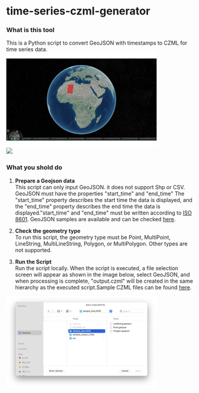 # time-series-czml-generator

### What is this tool
This is a Python script to convert GeoJSON with timestamps to CZML for time series data.
<img src="src/gif001.gif" width="400">   
<img src="src/gif002.gif" width="400">  


### What you shold do
1. **Prepare a Geojson data**   
This script can only input GeoJSON. it does not support Shp or CSV. GeoJSON must have the properties "start_time" and "end_time" The "start_time" property describes the start time the data is displayed, and the "end_time" property describes the end time the data is displayed."start_time" and "end_time" must be written according to [ISO 8601](https://en.wikipedia.org/wiki/ISO_8601).
GeoJSON samples are available and can be checked [here](./sample_GeoJSON).

2. **Check the geometry type**      
To run this script, the geometry type must be Point, MultiPoint, LineString, MultiLineString, Polygon, or MultiPolygon. Other types are not supported.

3. **Run the Script**   
Run the script locally. When the script is executed, a file selection screen will appear as shown in the image below, select GeoJSON, and when processing is complete, "output.czml" will be created in the same hierarchy as the executed script.Sample CZML files can be found [here](./sample_output_CZML).
<img src="src/img001.png" width="400">